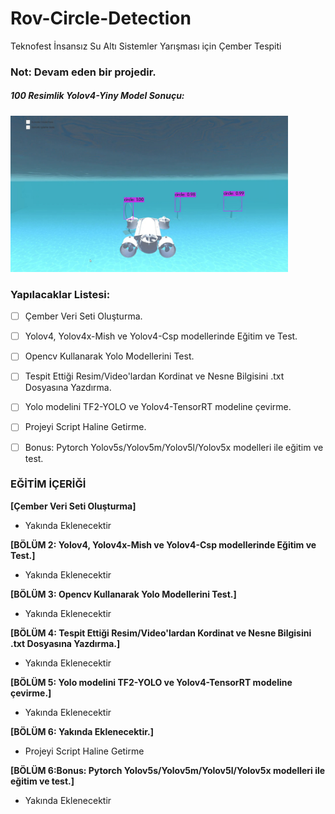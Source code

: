 # Rov-Circle-Detection
Teknofest İnsansız Su Altı Sistemler Yarışması için Çember Tespiti

### Not: Devam eden bir projedir.

##### 100 Resimlik Yolov4-Yiny Model Sonuçu:
<img height="250" src="/rov.jpg"/>


### Yapılacaklar Listesi:
* [ ] Çember Veri Seti Oluşturma.
* [ ] Yolov4, Yolov4x-Mish ve Yolov4-Csp modellerinde Eğitim ve Test.
* [ ] Opencv Kullanarak Yolo Modellerini Test.
* [ ] Tespit Ettiği Resim/Video'lardan Kordinat ve Nesne Bilgisini .txt Dosyasına Yazdırma.
* [ ] Yolo modelini TF2-YOLO ve Yolov4-TensorRT modeline çevirme.
* [ ] Projeyi Script Haline Getirme.
* [ ] Bonus: Pytorch Yolov5s/Yolov5m/Yolov5l/Yolov5x modelleri ile eğitim ve test.


### EĞİTİM İÇERİĞİ

**[Çember Veri Seti Oluşturma]** 

- Yakında Eklenecektir


**[BÖLÜM 2: Yolov4, Yolov4x-Mish ve Yolov4-Csp modellerinde Eğitim ve Test.]** 

- Yakında Eklenecektir


**[BÖLÜM 3: Opencv Kullanarak Yolo Modellerini Test.]**

- Yakında Eklenecektir
 

**[BÖLÜM 4: Tespit Ettiği Resim/Video'lardan Kordinat ve Nesne Bilgisini .txt Dosyasına Yazdırma.]** 

- Yakında Eklenecektir


**[BÖLÜM 5: Yolo modelini TF2-YOLO ve Yolov4-TensorRT modeline çevirme.]**

- Yakında Eklenecektir


**[BÖLÜM 6: Yakında Eklenecektir.]**

- Projeyi Script Haline Getirme

**[BÖLÜM 6:Bonus: Pytorch Yolov5s/Yolov5m/Yolov5l/Yolov5x modelleri ile eğitim ve test.]**

- Yakında Eklenecektir
